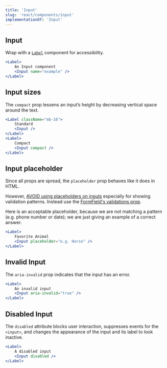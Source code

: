 ```yaml
---
title: 'Input'
slug: 'react/components/input'
implementationOf: 'Input'
---
```


## Input

Wrap with a [`Label`](./label) component for accessibility.

```jsx { "props": { "data-testid": "input_example" } }
<Label>
    An Input component
    <Input name="example" />
</Label>
```

## Input sizes

The `compact` prop lessens an input’s height by decreasing vertical space around the text.

```jsx
<Label className="mb-16">
    Standard
    <Input />
</Label>
<Label>
    Compact
    <Input compact />
</Label>
```

## Input placeholder

Since all props are spread, the `placeholder` prop behaves like it does in HTML.

However, [AVOID using placeholders on inputs](https://www.smashingmagazine.com/2018/06/placeholder-attribute/) especially for showing validation patterns.
Instead use the [FormField's validations prop](./formfield#Validations).

Here is an acceptable placeholder, because we are not matching a pattern (e.g. phone number or date); we are just giving an example of a correct answer.

```jsx
<Label>
    Favorite Animal
    <Input placeholder="e.g. Horse" />
</Label>
```

## Invalid Input

The `aria-invalid` prop indicates that the input has an error.

```jsx
<Label>
    An invalid input
    <Input aria-invalid="true" />
</Label>
```

## Disabled Input

The `disabled` attribute blocks user interaction, suppresses events for the `<input>`, and changes the appearance of the input and its label to look inactive.

```jsx
<Label>
    A disabled input
    <Input disabled />
</Label>
```